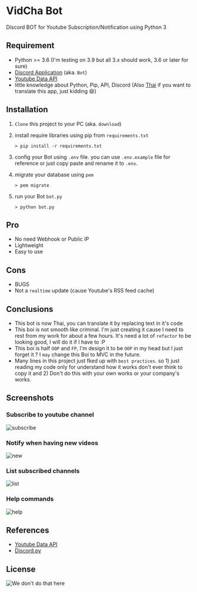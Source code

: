 # VidCha Bot
Discord BOT for Youtube Subscription/Notification using Python 3

## Requirement
- Python >= 3.6 (I'm testing on 3.9 but all 3.x should work, 3.6 or later for sure)
- [Discord Application](https://discord.com/developers) (aka. `Bot`)
- [Youtube Data API](https://developers.google.com/youtube/v3/)
- little knowledge about Python, Pip, API, Discord (Also [Thai](https://en.wikipedia.org/wiki/Thai_language) if you want to translate this app, just kidding :smile:)

## Installation
1. `Clone` this project to your PC (aka. `download`)
2. install require libraries using pip from `requirements.txt`
    ```
    > pip install -r requirements.txt
    ```
3. config your Bot using `.env` file. you can use `.env.example` file for reference or just copy paste and rename it to `.env`.
4. migrate your database using `pem`
    ```
    > pem migrate
    ```
5. run your Bot `bot.py`

    ```
    > python bot.py
    ```

## Pro

- No need Webhook or Public IP
- Lightweight
- Easy to use

## Cons
- BUGS
- Not a `realtime` update (cause Youtube's RSS feed cache)

## Conclusions
- This bot is now Thai, you can translate it by replacing text in it's code
- This boi is not smooth like criminal. I'm just creating it cause I need to rest from my work for about a few hours.
    It's need a lot of `refactor` to be looking good, I will do it if I have to :P
- This boi is half `OOP` and `FP`, I'm design it to be `OOP` in my head but I just forget it ? I `may` change this Boi to MVC in the future.
- Many lines in this project just fked up with `best practices`. so 1) just reading my code only for understand how it works don't ever think to copy it and 2) Don't do this with your own works or your company's works.

## Screenshots
### Subscribe to youtube channel ###
![subscribe](https://i.imgur.com/rkGIzdf.png)
### Notify when having new videos ###
![new](https://i.imgur.com/JIc6abt.png)
### List subscribed channels ###
![list](https://i.imgur.com/WWcS8rV.png)
### Help commands ###
![help](https://i.imgur.com/nEF2bwk.png)

## References
- [Youtube Data API](https://developers.google.com/youtube/v3)
- [Discord.py](https://discordpy.readthedocs.io/en/stable/)

## License
![We don't do that here](https://i.imgur.com/RUdPyQP.jpg)
